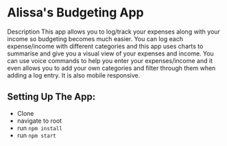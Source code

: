 # Alissa's Budgeting App

Description
This app allows you to log/track your expenses along with your income so budgeting becomes much easier.  You can log each expense/income with different categories and this app uses charts to summarise and give you a visual view of your expenses and income. You can use voice commands to help you enter your expenses/income and it even allows you to add your own categories and filter through them when adding a log entry. It is also mobile responsive.


## Setting Up The App:

- Clone
- navigate to root
- run `npm install`
- run `npm start`
